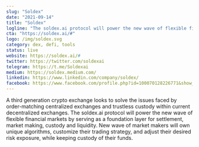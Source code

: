```yaml
---
slug: "Soldex"
date: "2021-09-14"
title: "Soldex"
logline: "The soldex.ai protocol will power the new wave of flexible financial markets by serving as a foundation layer for settlement, market making, custody and liquidity."
cta: "https://soldex.ai/#"
logo: /img/soldex.svg
category: dex, defi, tools
status: live
website: https://soldex.ai/#
twitter: https://twitter.com/soldexai
telegram: https://t.me/Soldexai
medium: https://soldex.medium.com/
linkedin: https://www.linkedin.com/company/soldex/
facebook: https://www.facebook.com/profile.php?id=100070128226771&show_switched_toast=true
---
```


A third generation crypto exchange looks to solve the issues faced by order-matching centralized exchanges and trustless custody within current decentralized exchanges. 
The soldex.ai protocol will power the new wave of flexible financial markets by serving as a foundation layer for settlement, market making, custody and liquidity. New wave of market makers will own unique algorithms, customize their trading strategy, and adjust their desired risk exposure, while keeping custody of their funds.
